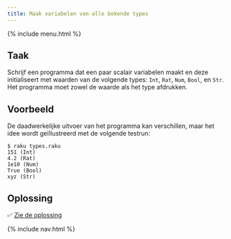 ```yaml
---
title: Maak variabelen van alle bekende types
---
```


{% include menu.html %}

## Taak

Schrijf een programma dat een paar scalair variabelen maakt en deze initialiseert met waarden van de volgende types: `Int`, `Rat`, `Num`, `Bool`, en `Str`. Het programma moet zowel de waarde als het type afdrukken.

## Voorbeeld

De daadwerkelijke uitvoer van het programma kan verschillen, maar het idee wordt geïllustreerd met de volgende testrun:

```console
$ raku types.raku
151 (Int)
4.2 (Rat)
1e10 (Num)
True (Bool)
xyz (Str)
```

## Oplossing

✅ [Zie de oplossing](solution)

{% include nav.html %}